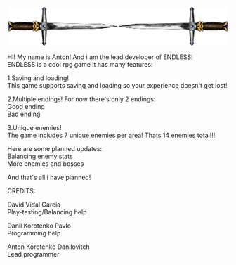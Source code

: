 ![](/twoSwords.png)

HI! My name is Anton! And i am the lead developer of ENDLESS!   
ENDLESS is a cool rpg game it has many features:

1.Saving and loading!   
This game supports saving and loading so your experience doesn't get lost!

2.Multiple endings!
For now there's only 2 endings:   
Good ending   
Bad ending   

3.Unique enemies!   
The game includes 7 unique enemies per area!
Thats 14 enemies total!!!


Here are some planned updates:   
Balancing enemy stats    
More enemies and bosses   



And that's all i have planned!

 
CREDITS:


David Vidal Garcia   
Play-testing/Balancing help

Danil Korotenko Pavlo   
Programming help

Anton Korotenko Danilovitch   
Lead programmer

